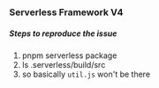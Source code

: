 ### Serverless Framework V4

##### Steps to reproduce the issue

1. pnpm serverless package
2. ls .serverless/build/src
3. so basically `util.js` won't be there
